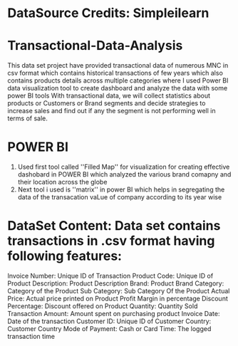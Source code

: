 # DataSource Credits: Simpleilearn

# Transactional-Data-Analysis
This data set project have provided transactional data of numerous MNC in csv format which contains historical transactions of few years which also contains products details across multiple categories where I used Power BI data visualization tool to create dashboard and analyze the data with some power BI tools
With transactional data, we will collect statistics about products or Customers or Brand segments and decide strategies to increase sales and find out if any the segment is not performing well in terms of sale.

# POWER BI 
1. Used first tool called ''Filled Map'' for visualization for creating effective dashobard in POWER BI which analyzed the various brand comapny and their location across the globe
2. Next tool i used is ''matrix'' in power BI which helps in segregating the data of the transacation vaLue of company according to its year wise

# DataSet Content: Data set contains transactions in .csv format having following features:

Invoice Number: Unique ID of Transaction
Product Code: Unique ID of Product
Description: Product Description
Brand: Product Brand
Category: Category of the Product
Sub Category: Sub Category Of the Product
Actual Price: Actual price printed on Product
Profit Margin in percentage
Discount Percentage: Discount offered on Product
Quantity: Quantity Sold
Transaction Amount: Amount spent on purchasing product
Invoice Date: Date of the transaction
Customer ID: Unique ID of Customer
Country: Customer Country
Mode of Payment: Cash or Card
Time: The logged transaction time

